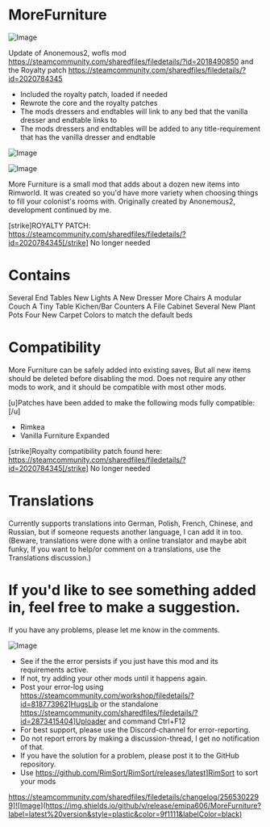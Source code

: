 # MoreFurniture

![Image](https://i.imgur.com/buuPQel.png)

Update of Anonemous2, wofls mod
https://steamcommunity.com/sharedfiles/filedetails/?id=2018490850
and the Royalty patch
https://steamcommunity.com/sharedfiles/filedetails/?id=2020784345

- Included the royalty patch, loaded if needed
- Rewrote the core and the royalty patches
- The mods dressers and endtables will link to any bed that the vanilla dresser and endtable links to
- The mods dressers and endtables will be added to any title-requirement that has the vanilla dresser and endtable

![Image](https://i.imgur.com/pufA0kM.png)

	
![Image](https://i.imgur.com/Z4GOv8H.png)

More Furniture is a small mod that adds about a dozen new items into Rimworld. It was created so you'd have more variety when choosing things to fill your colonist's rooms with. Originally created by Anonemous2, development continued by me. 

[strike]ROYALTY PATCH: https://steamcommunity.com/sharedfiles/filedetails/?id=2020784345[/strike] 
No longer needed


#  Contains
 

Several End Tables
New Lights
A New Dresser
More Chairs
A modular Couch
A Tiny Table
Kichen/Bar Counters
A File Cabinet
Several New Plant Pots
Four New Carpet Colors to match the default beds

#  Compatibility
 

More Furniture can be safely added into existing saves, But all new items should be deleted before disabling the mod. Does not require any other mods to work, and it should be compatible with most other mods.

[u]Patches have been added to make the following mods fully compatible:[/u]
- Rimkea
- Vanilla Furniture Expanded

[strike]Royalty compatibility patch found here: https://steamcommunity.com/sharedfiles/filedetails/?id=2020784345[/strike]
No longer needed

#  Translations
 

Currently supports translations into German, Polish, French, Chinese, and Russian, but if someone requests another language, I can add it in too. (Beware, translations were done with a online translator and maybe abit funky, If you want to help/or comment on a translations, use the Translations discussion.)

#  If you'd like to see something added in, feel free to make a suggestion. 

If you have any problems, please let me know in the comments.


![Image](https://i.imgur.com/PwoNOj4.png)



-  See if the the error persists if you just have this mod and its requirements active.
-  If not, try adding your other mods until it happens again.
-  Post your error-log using https://steamcommunity.com/workshop/filedetails/?id=818773962]HugsLib or the standalone https://steamcommunity.com/sharedfiles/filedetails/?id=2873415404]Uploader and command Ctrl+F12
-  For best support, please use the Discord-channel for error-reporting.
-  Do not report errors by making a discussion-thread, I get no notification of that.
-  If you have the solution for a problem, please post it to the GitHub repository.
-  Use https://github.com/RimSort/RimSort/releases/latest]RimSort to sort your mods



https://steamcommunity.com/sharedfiles/filedetails/changelog/2565302299]![Image](https://img.shields.io/github/v/release/emipa606/MoreFurniture?label=latest%20version&style=plastic&color=9f1111&labelColor=black)

